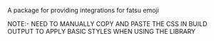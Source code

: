 A package for providing integrations for fatsu emoji

NOTE:-
NEED TO MANUALLY COPY AND PASTE THE CSS IN BUILD OUTPUT TO APPLY BASIC STYLES WHEN USING THE LIBRARY

